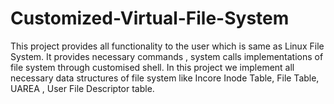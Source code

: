 # Customized-Virtual-File-System
 This project provides all functionality to the user which is same as Linux File System.  It provides necessary commands , system calls implementations of file system through customised shell.  In this project we implement all necessary data structures of file system like Incore Inode Table, File Table, UAREA , User File  Descriptor table.
